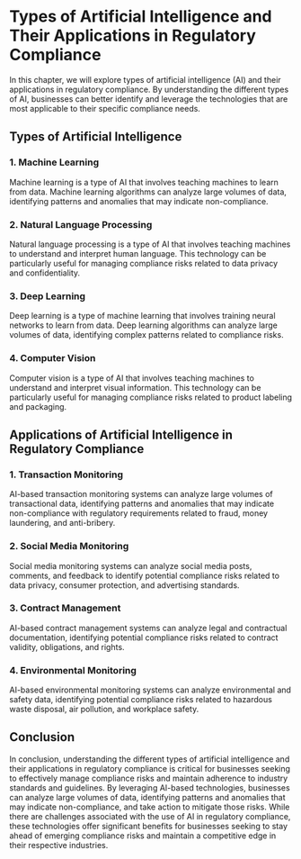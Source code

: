 Types of Artificial Intelligence and Their Applications in Regulatory Compliance
==================================================================================================================================

In this chapter, we will explore types of artificial intelligence (AI) and their applications in regulatory compliance. By understanding the different types of AI, businesses can better identify and leverage the technologies that are most applicable to their specific compliance needs.

Types of Artificial Intelligence
--------------------------------

### 1. Machine Learning

Machine learning is a type of AI that involves teaching machines to learn from data. Machine learning algorithms can analyze large volumes of data, identifying patterns and anomalies that may indicate non-compliance.

### 2. Natural Language Processing

Natural language processing is a type of AI that involves teaching machines to understand and interpret human language. This technology can be particularly useful for managing compliance risks related to data privacy and confidentiality.

### 3. Deep Learning

Deep learning is a type of machine learning that involves training neural networks to learn from data. Deep learning algorithms can analyze large volumes of data, identifying complex patterns related to compliance risks.

### 4. Computer Vision

Computer vision is a type of AI that involves teaching machines to understand and interpret visual information. This technology can be particularly useful for managing compliance risks related to product labeling and packaging.

Applications of Artificial Intelligence in Regulatory Compliance
----------------------------------------------------------------

### 1. Transaction Monitoring

AI-based transaction monitoring systems can analyze large volumes of transactional data, identifying patterns and anomalies that may indicate non-compliance with regulatory requirements related to fraud, money laundering, and anti-bribery.

### 2. Social Media Monitoring

Social media monitoring systems can analyze social media posts, comments, and feedback to identify potential compliance risks related to data privacy, consumer protection, and advertising standards.

### 3. Contract Management

AI-based contract management systems can analyze legal and contractual documentation, identifying potential compliance risks related to contract validity, obligations, and rights.

### 4. Environmental Monitoring

AI-based environmental monitoring systems can analyze environmental and safety data, identifying potential compliance risks related to hazardous waste disposal, air pollution, and workplace safety.

Conclusion
----------

In conclusion, understanding the different types of artificial intelligence and their applications in regulatory compliance is critical for businesses seeking to effectively manage compliance risks and maintain adherence to industry standards and guidelines. By leveraging AI-based technologies, businesses can analyze large volumes of data, identifying patterns and anomalies that may indicate non-compliance, and take action to mitigate those risks. While there are challenges associated with the use of AI in regulatory compliance, these technologies offer significant benefits for businesses seeking to stay ahead of emerging compliance risks and maintain a competitive edge in their respective industries.
